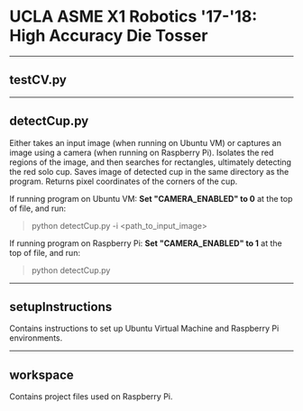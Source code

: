 # UCLA ASME X1 Robotics '17-'18: High Accuracy Die Tosser

- - - - - - - 
## testCV.py


- - - - - - - 
## detectCup.py

Either takes an input image (when running on Ubuntu VM) or captures an image using a camera (when running on Raspberry Pi). Isolates the red regions of the image, and then searches for rectangles, ultimately detecting the red solo cup. Saves image of detected cup in the same directory as the program. Returns pixel coordinates of the corners of the cup.

If running program on Ubuntu VM: **Set "CAMERA_ENABLED" to 0** at the top of file, and run:
> python detectCup.py -i <path_to_input_image> 

If running program on Raspberry Pi: **Set "CAMERA_ENABLED" to 1** at the top of file, and run:
> python detectCup.py 

- - - - - - - - -
## setupInstructions
Contains instructions to set up Ubuntu Virtual Machine and Raspberry Pi environments.

- - - - - - - - -
## workspace
Contains project files used on Raspberry Pi.
